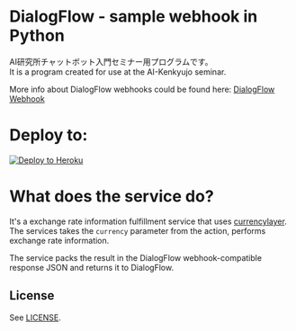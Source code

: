 # DialogFlow - sample webhook in Python

AI研究所チャットボット入門セミナー用プログラムです。  
It is a program created for use at the AI-Kenkyujo seminar.

More info about DialogFlow webhooks could be found here:
[DialogFlow Webhook](https://docs.DialogFlow/docs/webhook)

# Deploy to:
[![Deploy to Heroku](https://www.herokucdn.com/deploy/button.svg)](https://heroku.com/deploy)

# What does the service do?
It's a exchange rate information fulfillment service that uses [currencylayer](https://currencylayer.com/).
The services takes the `currency` parameter from the action, performs exchange rate information.

The service packs the result in the DialogFlow webhook-compatible response JSON and returns it to DialogFlow.

## License
See [LICENSE](LICENSE).
